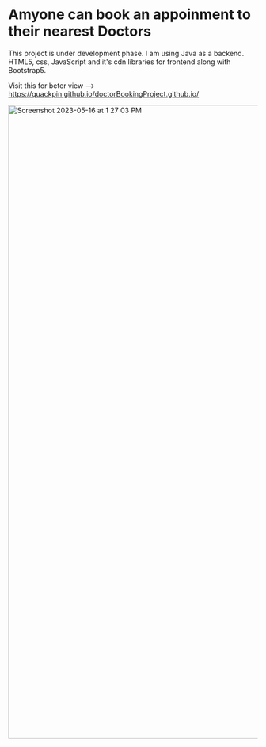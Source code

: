 # Amyone can book an appoinment to their nearest Doctors

This project is under development phase. 
I am using Java as a backend. 
HTML5, css, JavaScript and it's cdn libraries for frontend along with Bootstrap5.


Visit this for beter view -->
https://quackpin.github.io/doctorBookingProject.github.io/


<img width="1280" alt="Screenshot 2023-05-16 at 1 27 03 PM" src="https://github.com/quackPin/doctorBookingProject.github.io/assets/110601898/3fc01fdb-a4db-4dd7-a113-97c75a352a6a">

